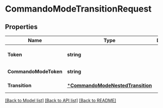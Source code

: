 # CommandoModeTransitionRequest

## Properties
Name | Type | Description | Notes
------------ | ------------- | ------------- | -------------
**Token** | **string** |  | [optional] [default to null]
**CommandoModeToken** | **string** |  | [default to null]
**Transition** | [***CommandoModeNestedTransition**](commando_mode_nested_transition.md) |  | [default to null]

[[Back to Model list]](../README.md#documentation-for-models) [[Back to API list]](../README.md#documentation-for-api-endpoints) [[Back to README]](../README.md)


